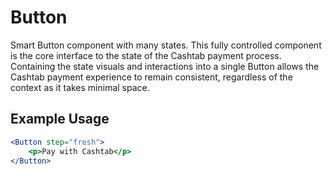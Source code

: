 # Button

Smart Button component with many states.
This fully controlled component is the core interface to the state of the Cashtab payment process. Containing the state visuals and interactions into a single Button allows the Cashtab payment experience to remain consistent, regardless of the context as it takes minimal space.

## Example Usage

```jsx
<Button step="fresh">
    <p>Pay with Cashtab</p>
</Button>
```
